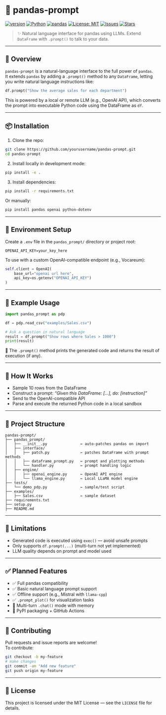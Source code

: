 # 🧠 pandas-prompt

[![version](https://img.shields.io/badge/version-0.1.0-blue.svg)](https://github.com/mohandesosama/pandas-prompt)
[![Python](https://img.shields.io/badge/python-3.8%2B-blue.svg)](https://www.python.org/)
[![pandas](https://img.shields.io/badge/pandas-compatible-brightgreen)](https://pandas.pydata.org/)
[![License: MIT](https://img.shields.io/badge/license-MIT-yellow.svg)](https://opensource.org/licenses/MIT)
[![Issues](https://img.shields.io/github/issues/mohandesosama/pandas-prompt.svg)](https://github.com/mohandesosama/pandas-prompt/issues)
[![Stars](https://img.shields.io/github/stars/mohandesosama/pandas-prompt.svg?style=social)](https://github.com/mohandesosama/pandas-prompt)

> ✨ Natural language interface for pandas using LLMs. Extend `DataFrame` with `.prompt()` to talk to your data.

---

## 🚀 Overview

`pandas-prompt` is a natural-language interface to the full power of `pandas`.  
It extends `pandas` by adding a `.prompt()` method to any `DataFrame`, letting you write natural language instructions like:

```python
df.prompt("Show the average sales for each department")
```

This is powered by a local or remote LLM (e.g., OpenAI API), which converts the prompt into executable Python code using the DataFrame as `df`.

---

## 📦 Installation

1. Clone the repo:

```bash
git clone https://github.com/yourusername/pandas-prompt.git
cd pandas-prompt
```

2. Install locally in development mode:

```bash
pip install -e .
```

3. Install dependencies:

```bash
pip install -r requirements.txt
```

Or manually:

```bash
pip install pandas openai python-dotenv
```

---

## 🔐 Environment Setup

Create a `.env` file in the `pandas_prompt/` directory or project root:

```
OPENAI_API_KEY=your_key_here
```

To use with a custom OpenAI-compatible endpoint (e.g., Vocareum):

```python
self.client = OpenAI(
    base_url="openai url here",
    api_key=os.getenv("OPENAI_API_KEY")
)
```

---

## 🧪 Example Usage

```python
import pandas_prompt as pdp

df = pdp.read_csv("examples/Sales.csv")

# Ask a question in natural language
result = df.prompt("Show rows where Sales > 1000")
print(result)
```

📌 The `.prompt()` method prints the generated code and returns the result of execution (if any).

---

## 🧠 How It Works

- Sample 10 rows from the DataFrame
- Construct a prompt: *“Given this DataFrame: [...], do: [instruction]”*
- Send to the OpenAI-compatible API
- Parse and execute the returned Python code in a local sandbox

---

## 🔧 Project Structure

```
pandas-prompt/
├── pandas_prompt/
│   ├── __init__.py               ← auto-patches pandas on import
│   ├── interface/
│   │   ├── patch.py              ← patches DataFrame with prompt methods
│   │   ├── dataframe_prompt.py   ← prompt and plotting methods
│   │   └── handler.py            ← prompt handling logic
│   ├── engine/
│   │   ├── openai_engine.py      ← OpenAI API engine
│   │   └── llama_engine.py       ← Local LLaMA model engine
├── tests/
│   └── demo_pdp.py               ← sample/test script
├── examples/
│   ├── Sales.csv                 ← sample dataset
├── requirements.txt
├── setup.py
├── README.md
```

---

## 📌 Limitations

- Generated code is executed using `exec()` — avoid unsafe prompts
- Only supports `df.prompt(...)` (multi-turn not yet implemented)
- LLM quality depends on prompt and model used

---

## ✅ Planned Features

- ✅ Full pandas compatibility
- ✅ Basic natural language prompt support
- ✅ Offline support (e.g., Mistral with `llama-cpp`)
- ✅ `.prompt_plot()` for visualization tasks
- 🔄 Multi-turn `.chat()` mode with memory
- 📁 PyPI packaging + GitHub Actions

---

## 🤝 Contributing

Pull requests and issue reports are welcome!  
To contribute:

```bash
git checkout -b my-feature
# make changes
git commit -am "Add new feature"
git push origin my-feature
```

---

## 📜 License

This project is licensed under the MIT License — see the `LICENSE` file for details.